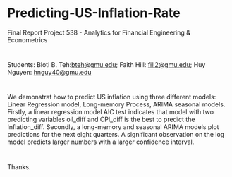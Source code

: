 # Predicting-US-Inflation-Rate
Final Report Project 538 - Analytics for Financial Engineering &amp; Econometrics
#
Students:
Bloti B. Teh:bteh@gmu.edu; 
Faith Hill: fill2@gmu.edu; 
Huy Nguyen: hnguy40@gmu.edu
#
We demonstrat how to predict US inflation using three different models: Linear Regression model, Long-memory Process, ARIMA seasonal models. 
Firstly, a linear regression model AIC test indicates that model with two predicting variables oil_diff and CPI_diff is the best to predict the Inflation_diff.
Secondly, a long-memory and seasonal ARIMA models plot predictions for the next eight quarters. A significant observation on the log model predicts larger numbers with a larger confidence interval. 
#
Thanks.
